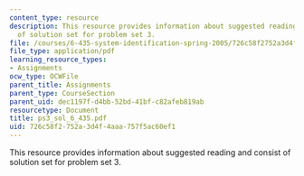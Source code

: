 ```yaml
---
content_type: resource
description: This resource provides information about suggested reading and consist
  of solution set for problem set 3.
file: /courses/6-435-system-identification-spring-2005/726c58f2752a3d4f4aaa757f5ac60ef1_ps3_sol_6_435.pdf
file_type: application/pdf
learning_resource_types:
- Assignments
ocw_type: OCWFile
parent_title: Assignments
parent_type: CourseSection
parent_uid: dec1197f-d4bb-52bd-41bf-c82afeb819ab
resourcetype: Document
title: ps3_sol_6_435.pdf
uid: 726c58f2-752a-3d4f-4aaa-757f5ac60ef1
---
```

This resource provides information about suggested reading and consist of solution set for problem set 3.

